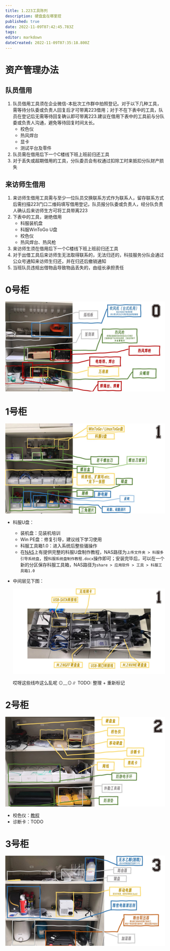 ```yaml
---
title: 1.223工具陈列
description: 硬盘盒在哪里捏
published: true
date: 2022-11-09T07:42:45.783Z
tags: 
editor: markdown
dateCreated: 2022-11-09T07:35:18.800Z
---
```


# 资产管理办法
## 队员借用  
1. 队员借用工具须在企业微信-本批次工作群中拍照登记。对于以下几种工具，需等待分队委或负责人回复后才可带离223借用；对于不在下表中的工具，队员在登记后无需等待回复确认即可带离223.建议在借用下表中的工具前与分队委或负责人沟通，避免等待回复时间太长。 
    - 校色仪  
    - 热风焊台  
    - 显卡  
    - 测试平台及零件  
2. 队员需在借用后下一个C楼线下班上班前归还工具
3. 对于丢失或超期借用的工具，分队委员会有权通过扣除工时来抵扣分队财产损失
## 来访师生借用
1. 来访师生借用工具需与至少一位队员交换联系方式作为联系人，留存联系方式后需扫描223门口二维码填写借用登记，队员报分队委或负责人，经分队负责人确认后来访师生方可将工具带离223
2. 下表中的工具，谢绝借用
    - 科服装机盘
    - 科服WinToGo U盘
    - 校色仪
    - 热风焊台、热风枪
3. 来访师生须在借用后下一个C楼线下班上班前归还工具
4. 对于出借工具后来访师生无法取得联系的，无法归还的，科技服务分队会通过公众号通知来访师生归还，并在归还后撤销通知
5. 当班队员违规出借物品导致物品丢失的，由组长承担责任

# 0号柜

![柜0](img/toolstable/工具陈列_柜0.jpg)

# 1号柜

![柜1](img/toolstable/工具陈列_柜1.jpg)

- 科服U盘：
  - 装机盘：见装机培训
  - Win PE盘：修复引导，建议线下学习使用
  - 科服工具箱1.0：进入系统后整些骚操作
  - 在[NAS](http://nas.kjfwd.com:31200/)上有提供完整的科服U盘制作教程，NAS路径为`上传文件夹 > 科服多引导系统盘`，按`科服系统盘制作教程.docx`操作即可；安装完毕后，可以在一个新的分区保存科服工具箱，NAS路径为`share > 应用软件 > 工具 > 科服工具箱1.0`

- 中间层见下图：

    ![B0](img/toolstable/工具陈列_柜1层2.jpg)

    哎呀这些线咋这么乱呢 ⊙﹏⊙∥ TODO: 整理 + 重新标记

# 2号柜

![柜2](img/toolstable/工具陈列_柜2.jpg)

- 校色仪：[教程](http://wiki.kjfwd.com:3000/zh/manual/Calibrator)
- 诊断卡：TODO

# 3号柜

![柜3](img/toolstable/工具陈列_柜3.jpg)
